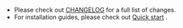 - Please check out [CHANGELOG](https://github.com/lindb/lindb/blob/main/CHANGELOG/CHANGELOG-1.0.md) for a full list of changes.
- For installation guides, please check out [Quick start](https://lindb.io/guide/get-started.html) .
